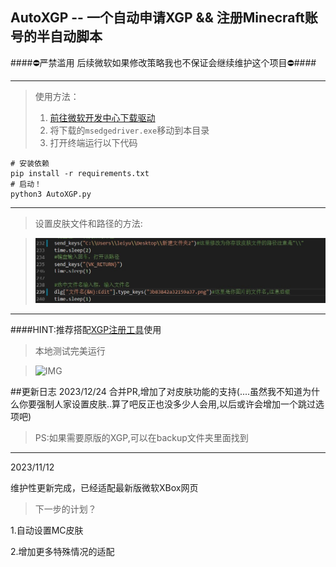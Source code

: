 ## AutoXGP -- 一个自动申请XGP && 注册Minecraft账号的半自动脚本
####⛔严禁滥用 后续微软如果修改策略我也不保证会继续维护这个项目⛔####

------------
>使用方法：
>1. [前往微软开发中心下载驱动](https://developer.microsoft.com/en-us/microsoft-edge/tools/webdriver/)
>2. 将下载的`msedgedriver.exe`移动到本目录
>3. 打开终端运行以下代码
```
# 安装依赖
pip install -r requirements.txt
# 启动！
python3 AutoXGP.py
```

------------

> 设置皮肤文件和路径的方法:

>![](https://raw.githubusercontent.com/XokoukioX/AutoXGP/main/assets/new.jpg)

------------


####HINT:推荐搭配[XGP注册工具](Https://Github.Com/Xokoukiox/Automsacc "XGP注册工具")使用


>本地测试完美运行

>![IMG](https://github.com/XokoukioX/AutoXGP/assets/52972345/35c9edb8-a651-4094-ad00-01f83bc4364f)

##更新日志
2023/12/24
合并PR,增加了对皮肤功能的支持(....虽然我不知道为什么你要强制人家设置皮肤..算了吧反正也没多少人会用,以后或许会增加一个跳过选项吧)
>PS:如果需要原版的XGP,可以在backup文件夹里面找到

------------

2023/11/12

维护性更新完成，已经适配最新版微软XBox网页

> 下一步的计划？

1.自动设置MC皮肤

2.增加更多特殊情况的适配


